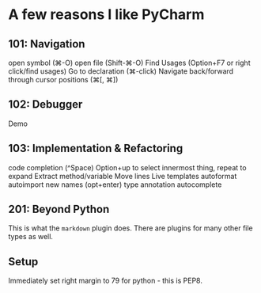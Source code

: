 # A few reasons I like PyCharm

## 101: Navigation
open symbol (⌘-O)
open file (Shift-⌘-O)
Find Usages (Option+F7 or right click/find usages)
Go to declaration (⌘-click)
Navigate back/forward through cursor positions (⌘[, ⌘])












## 102: Debugger
Demo













## 103: Implementation & Refactoring
code completion (^Space)
Option+up to select innermost thing, repeat to expand
Extract method/variable
Move lines
Live templates
autoformat
autoimport new names (opt+enter)
type annotation autocomplete









## 201: Beyond Python
This is what the `markdown` plugin does.  There are plugins for many other file types as well.

## Setup

Immediately set right margin to 79 for python - this is PEP8.